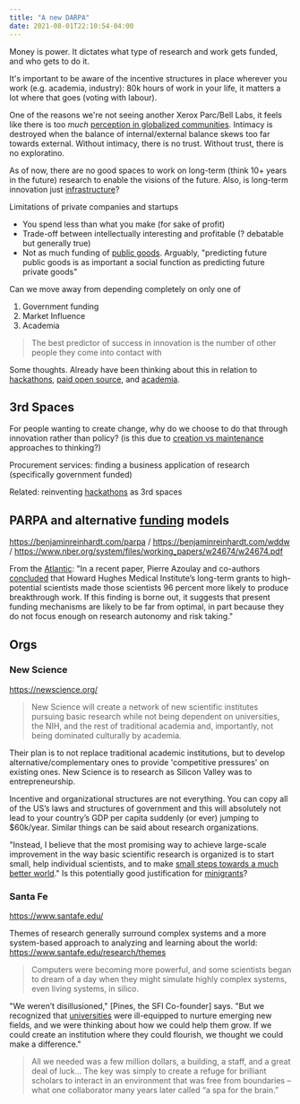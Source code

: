 ```yaml
---
title: "A new DARPA"
date: 2021-08-01T22:10:54-04:00
---
```


Money is power. It dictates what type of research and work gets funded, and who gets to do it. 

It's important to be aware of the incentive structures in place wherever you work (e.g. academia, industry): 80k hours of work in your life, it matters a lot where that goes (voting with labour). 

One of the reasons we're not seeing another Xerox Parc/Bell Labs, it feels like there is too *much* [perception in globalized communities](thoughts/communities.md). Intimacy is destroyed when the balance of internal/external balance skews too far towards external. Without intimacy, there is no trust. Without trust, there is no exploratino.

As of now, there are no good spaces to work on long-term (think 10+ years in the future) research to enable the visions of the future. Also, is long-term innovation just [infrastructure](thoughts/infrastructure.md)?

Limitations of private companies and startups
- You spend less than what you make (for sake of profit)
- Trade-off between intellectually interesting and profitable (? debatable but generally true)
- Not as much funding of [public goods](thoughts/public-goods.md). Arguably, "predicting future public goods is as important a social function as predicting future private goods"

Can we move away from depending completely on only one of 
1. Government funding
2. Market Influence
3. Academia

> The best predictor of success in innovation is the number of other people they come into contact with

Some thoughts. Already have been thinking about this in relation to [hackathons](posts/hackathons.md), [paid open source](posts/paid-open-source.md), and [academia](thoughts/academia.md).

## 3rd Spaces
For people wanting to create change, why do we choose to do that through innovation rather than policy? (is this due to [creation vs maintenance](thoughts/creation-vs-maintenance.md) approaches to thinking?)

Procurement services: finding a business application of research (specifically government funded)

Related: reinventing [hackathons](posts/hackathons.md) as 3rd spaces

## PARPA and alternative [funding](thoughts/funding.md) models
https://benjaminreinhardt.com/parpa / https://benjaminreinhardt.com/wddw / https://www.nber.org/system/files/working_papers/w24674/w24674.pdf

From the [Atlantic](https://www.theatlantic.com/science/archive/2019/07/we-need-new-science-progress/594946/): "In a recent paper, Pierre Azoulay and co-authors [concluded](https://www.nber.org/papers/w15466) that Howard Hughes Medical Institute’s long-term grants to high-potential scientists made those scientists 96 percent more likely to produce breakthrough work. If this finding is borne out, it suggests that present funding mechanisms are likely to be far from optimal, in part because they do not focus enough on research autonomy and risk taking."

## Orgs
### New Science
https://newscience.org/

> New Science will create a network of new scientific institutes pursuing basic research while not being dependent on universities, the NIH, and the rest of traditional academia and, importantly, not being dominated culturally by academia.

Their plan is to not replace traditional academic institutions, but to develop alternative/complementary ones to provide 'competitive pressures' on existing ones. New Science is to research as Silicon Valley was to entrepreneurship.

Incentive and organizational structures are not everything.  You can copy all of the US’s laws and structures of government and this will absolutely not lead to your country’s GDP per capita suddenly (or ever) jumping to $60k/year. Similar things can be said about research organizations.

"Instead, I believe that the most promising way to achieve large-scale improvement in the way basic scientific research is organized is to start small, help individual scientists, and to make [small steps towards a much better world](https://marginalrevolution.com/)." Is this potentially good justification for [minigrants](thoughts/project-list.md)?

### Santa Fe
https://www.santafe.edu/

Themes of research generally surround complex systems and a more system-based approach to analyzing and learning about the world: https://www.santafe.edu/research/themes

> Computers were becoming more powerful, and some scientists began to dream of a day when they might simulate highly complex systems, even living systems, in silico.

"We weren’t disillusioned," [Pines, the SFI Co-founder] says. "But we recognized that [universities](thoughts/academia.md) were ill-equipped to nurture emerging new fields, and we were thinking about how we could help them grow. If we could create an institution where they could flourish, we thought we could make a difference."

> All we needed was a few million dollars, a building, a staff, and a great deal of luck... The key was simply to create a refuge for brilliant scholars to interact in an environment that was free from boundaries – what one collaborator many years later called “a spa for the brain.”

